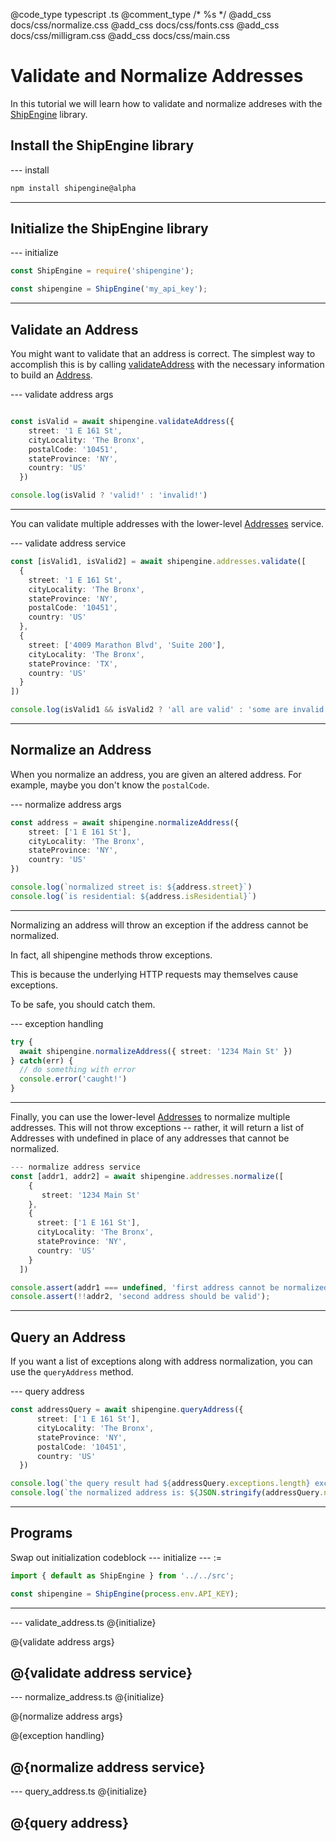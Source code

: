 @code_type typescript .ts
@comment_type /* %s */
@add_css docs/css/normalize.css
@add_css docs/css/fonts.css
@add_css docs/css/milligram.css
@add_css docs/css/main.css

# Validate and Normalize Addresses

In this tutorial we will learn how to validate and normalize addreses with the [ShipEngine](https://www.shipengine.com/) library.

## Install the ShipEngine library

--- install
```bash
npm install shipengine@alpha
```
---

## Initialize the ShipEngine library

--- initialize
```ts
const ShipEngine = require('shipengine');

const shipengine = ShipEngine('my_api_key');
```
---

## Validate an Address

You might want to validate that an address is correct.
The simplest way to accomplish this is by calling [validateAddress]() with the necessary information to build an [Address]().

--- validate address args
```ts

const isValid = await shipengine.validateAddress({
    street: '1 E 161 St',
    cityLocality: 'The Bronx',
    postalCode: '10451',
    stateProvince: 'NY',
    country: 'US'
  })

console.log(isValid ? 'valid!' : 'invalid!')
```
---

You can validate multiple addresses with the lower-level [Addresses]() service.

--- validate address service
```ts
const [isValid1, isValid2] = await shipengine.addresses.validate([
  {
    street: '1 E 161 St',
    cityLocality: 'The Bronx',
    stateProvince: 'NY',
    postalCode: '10451',
    country: 'US'
  },
  {
    street: ['4009 Marathon Blvd', 'Suite 200'],
    cityLocality: 'The Bronx',
    stateProvince: 'TX',
    country: 'US'
  }
])

console.log(isValid1 && isValid2 ? 'all are valid' : 'some are invalid')
```
---

## Normalize an Address

When you normalize an address, you are given an altered address.
For example, maybe you don't know the `postalCode`.

--- normalize address args
```ts
const address = await shipengine.normalizeAddress({
    street: ['1 E 161 St'],
    cityLocality: 'The Bronx',
    stateProvince: 'NY',
    country: 'US'
})

console.log(`normalized street is: ${address.street}`)
console.log(`is residential: ${address.isResidential}`)
```
---
Normalizing an address will throw an exception if the address cannot be normalized.

In fact, all shipengine methods throw exceptions.

This is because the underlying HTTP requests may themselves cause exceptions.

To be safe, you should catch them.

--- exception handling
```ts
try {
  await shipengine.normalizeAddress({ street: '1234 Main St' })
} catch(err) {
  // do something with error
  console.error('caught!')
}
```
---

Finally, you can use the lower-level [Addresses]() to normalize multiple addresses.
This will not throw exceptions -- rather, it will return a list of Addresses with undefined in place of any addresses that cannot be normalized.

```ts
--- normalize address service
const [addr1, addr2] = await shipengine.addresses.normalize([
    {
       street: '1234 Main St'
    },
    {
      street: ['1 E 161 St'],
      cityLocality: 'The Bronx',
      stateProvince: 'NY',
      country: 'US'
    }
  ])

console.assert(addr1 === undefined, 'first address cannot be normalized');
console.assert(!!addr2, 'second address should be valid');
```
---

## Query an Address

If you want a list of exceptions along with address normalization, you can use the `queryAddress` method.

--- query address
```ts
const addressQuery = await shipengine.queryAddress({
      street: ['1 E 161 St'],
      cityLocality: 'The Bronx',
      stateProvince: 'NY',
      postalCode: '10451',
      country: 'US'
  })

console.log(`the query result had ${addressQuery.exceptions.length} exceptions.`)
console.log(`the normalized address is: ${JSON.stringify(addressQuery.normalized)}.`)
```
---



## Programs

Swap out initialization codeblock
--- initialize --- :=
```ts
import { default as ShipEngine } from '../../src';

const shipengine = ShipEngine(process.env.API_KEY);
```
---

--- validate_address.ts
@{initialize}

@{validate address args}

@{validate address service}
---

--- normalize_address.ts
@{initialize}

@{normalize address args}

@{exception handling}

@{normalize address service}
---

--- query_address.ts
@{initialize}

@{query address}
---
